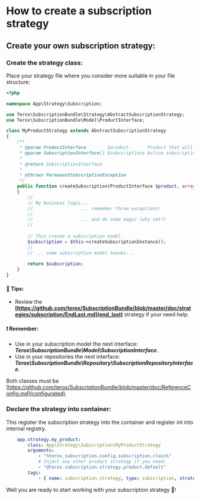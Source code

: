How to create a subscription strategy
=====================================

## Create your own subscription strategy:

### Create the strategy class:

Place your strategy file where you consider more suitable in your file structure:

```php
<?php

namespace App\Strategy\Subscription;

use Terox\SubscriptionBundle\Strategy\AbstractSubscriptionStrategy;
use Terox\SubscriptionBundle\Model\ProductInterface;

class MyProductStrategy extends AbstractSubscriptionStrategy
{
    /**
     * @param ProductInterface        $product       Product that will be used to create the new subscription
     * @param SubscriptionInterface[] $subscriptions Active subscriptions
     *
     * @return SubscriptionInterface
     *
     * @throws PermanentSubscriptionException
     */
    public function createSubscription(ProductInterface $product, array $subscriptions = [])
    {
        //
        // My business logic...
        //                  ... remember throw exceptions!
        //                  
        //                  ... and do some magic (why not?)
        //
        
        // This create a subscription model
        $subscription = $this->createSubscriptionInstance();
        //
        // ... some subscription model tweaks...
        
        return $subscription;
    }
}
````
#### 📌 Tips:
* Review the **[https://github.com/terox/SubscriptionBundle/blob/master/doc/strategies/subscription/EndLast.md](end_last)** strategy if your need help.

#### ❗ Remember:
* Use in your subscription model the next interface: ***Terox\SubscriptionBundle\Model\SubscriptionInterface***.
* Use in your repositories the next interface: ***Terox\SubscriptionBundle\Repository\SubscriptionRepositoryInterface***.

Both classes must be [https://github.com/terox/SubscriptionBundle/blob/master/doc/ReferenceConfig.md](configurated).

### Declare the strategy into container:

This register the subscription strategy into the container and register int into internal registry.

```yaml
    app.strategy.my_product:
        class: App\Strategy\Subscription\MyProductStrategy
        arguments:
            - "%terox_subscription.config.subscription.class%"
            # Inject any other product strategy if you need:
            - "@terox.subscription.strategy.product.default"
        tags:
            - { name: subscription.strategy, type: subscription, strategy: my_subscription_strategy }
```

Well you are ready to start working with your subscription strategy 🚀!
